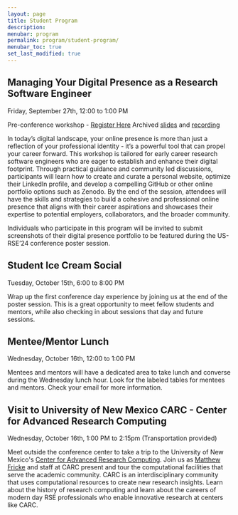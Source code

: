 ```yaml
---
layout: page
title: Student Program
description:
menubar: program
permalink: program/student-program/
menubar_toc: true
set_last_modified: true
---
```


<a name="student-workshop"></a>
## Managing Your Digital Presence as a Research Software Engineer

Friday, September 27th, 12:00 to 1:00 PM

Pre-conference workshop - [Register Here](https://zoom.us/meeting/register/tJIof-2rqD0oHtJfCfZU80dkQvf5zFKmXNF8)
Archived [slides](https://docs.google.com/presentation/d/1z2Fs4mgRiI5VqVmVsvfBJqTV0saAglWOXxza2eNS-SM/edit?usp=drive_link) and [recording]()

In today’s digital landscape, your online presence is more than just a reflection 
of your professional identity - it’s a powerful tool that can propel your career forward. 
This workshop is tailored for early career research software engineers who are eager to 
establish and enhance their digital footprint. Through practical guidance and community 
led discussions, participants will learn how to create and curate a personal website, 
optimize their LinkedIn profile, and develop a compelling GitHub or other online portfolio 
options such as Zenodo. By the end of the session, attendees will have the skills and 
strategies to build a cohesive and professional online presence that aligns with their 
career aspirations and showcases their expertise to potential employers, collaborators, 
and the broader community. 

Individuals who participate in this program will be invited to submit screenshots 
of their digital presence portfolio to be featured during the US-RSE’24 conference 
poster session.

<a name="ice-cream"></a>
## Student Ice Cream Social

Tuesday, October 15th, 6:00 to 8:00 PM 
 
Wrap up the first conference day experience by joining us at 
the end of the poster session. This is a great opportunity to meet 
fellow students and mentors, while also checking in about sessions
that day and future sessions.

<a name="mentor-lunch"></a>
## Mentee/Mentor Lunch

Wednesday, October 16th, 12:00 to 1:00 PM 
 
Mentees and mentors will have a dedicated area to take lunch and converse
during the Wednesday lunch hour. Look for the labeled tables for mentees 
and mentors. Check your email for more information.

<a name="carc-visit"></a>
## Visit to University of New Mexico CARC - Center for Advanced Research Computing

Wednesday, October 16th, 1:00 PM to 2:15pm (Transportation provided) 
 
Meet outside the conference center to take a trip to the University of New Mexico's
[Center for Advanced Research Computing](https://carc.unm.edu/). Join us as [Matthew Fricke](https://www.cs.unm.edu/directory/faculty-profiles/matthew-fricke.html)
and staff at CARC present and tour the computational facilities that serve the academic community.
CARC is an interdisciplinary community that uses computational resources to create new research insights.
Learn about the history of research computing and learn about the careers of modern day RSE
professionals who enable innovative research at centers like CARC. 
